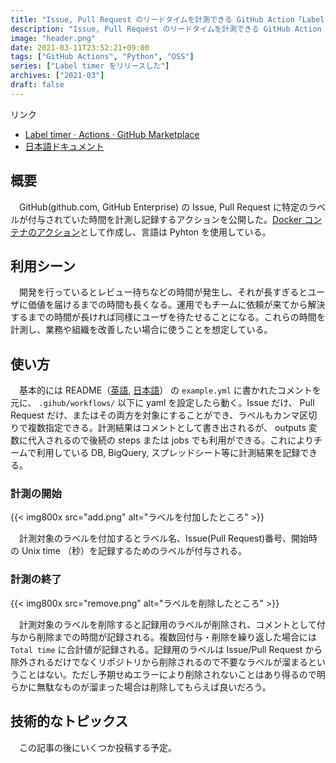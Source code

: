 ```yaml
---
title: "Issue, Pull Request のリードタイムを計測できる GitHub Action「Label timer」をリリースした"
description: "Issue, Pull Request のリードタイムを計測できる GitHub Action「Label timer」をリリースした。ラベルの付いていた時間を計測でき、結果を後続の steps, jobs にパイプすることができるので、 DB やスプレッドシートに保存できる。Dev Ops の改善に使えると思う。"
image: "header.png"
date: 2021-03-11T23:52:21+09:00
tags: ["GitHub Actions", "Python", "OSS"]
series: ["Label timer をリリースした"]
archives: ["2021-03"]
draft: false
---
```


リンク

- [Label timer · Actions · GitHub Marketplace](https://github.com/marketplace/actions/label-timer)
- [日本語ドキュメント](https://github.com/tbsmcd/label_timer/blob/master/docs/README.ja.md)

## 概要

　GitHub(github.com, GitHub Enterprise) の Issue, Pull Request に特定のラベルが付与されていた時間を計測し記録するアクションを公開した。[Docker コンテナのアクション](https://docs.github.com/ja/actions/creating-actions/creating-a-docker-container-action)として作成し、言語は Pyhton を使用している。

## 利用シーン

　開発を行っているとレビュー待ちなどの時間が発生し、それが長すぎるとユーザに価値を届けるまでの時間も長くなる。運用でもチームに依頼が来てから解決するまでの時間が長ければ同様にユーザを待たせることになる。これらの時間を計測し、業務や組織を改善したい場合に使うことを想定している。

## 使い方

　基本的には README（[英語](https://github.com/tbsmcd/label_timer/blob/master/README.md), [日本語](https://github.com/tbsmcd/label_timer/blob/master/docs/README.ja.md)） の `example.yml` に書かれたコメントを元に、 `.gihub/workflows/` 以下に yaml を設定したら動く。Issue だけ、 Pull Request だけ、またはその両方を対象にすることができ、ラベルもカンマ区切りで複数指定できる。計測結果はコメントとして書き出されるが、 outputs 変数に代入されるので後続の steps または jobs でも利用ができる。これによりチームで利用している DB, BigQuery, スプレッドシート等に計測結果を記録できる。

### 計測の開始

{{< img800x src="add.png" alt="ラベルを付加したところ" >}}

　計測対象のラベルを付加するとラベル名、Issue(Pull Request)番号、開始時の Unix time （秒）を記録するためのラベルが付与される。

### 計測の終了


{{< img800x src="remove.png" alt="ラベルを削除したところ" >}}

　計測対象のラベルを削除すると記録用のラベルが削除され、コメントとして付与から削除までの時間が記録される。複数回付与・削除を繰り返した場合には `Total time` に合計値が記録される。記録用のラベルは Issue/Pull Request から除外されるだけでなくリポジトリから削除されるので不要なラベルが溜まるということはない。ただし予期せぬエラーにより削除されないことはあり得るので明らかに無駄なものが溜まった場合は削除してもらえば良いだろう。

## 技術的なトピックス

　この記事の後にいくつか投稿する予定。
